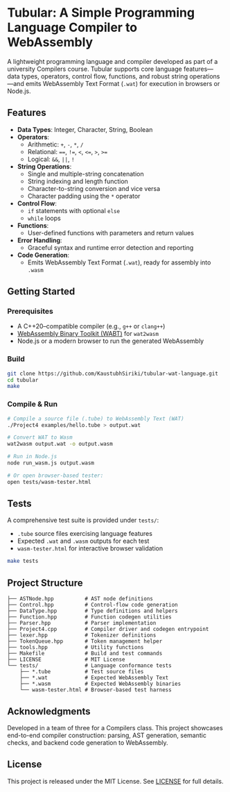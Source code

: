 # Tubular: A Simple Programming Language Compiler to WebAssembly

A lightweight programming language and compiler developed as part of a university Compilers course. Tubular supports core language features—data types, operators, control flow, functions, and robust string operations—and emits WebAssembly Text Format (`.wat`) for execution in browsers or Node.js.

## Features

- **Data Types**: Integer, Character, String, Boolean
- **Operators**:
  - Arithmetic: `+`, `-`, `*`, `/`
  - Relational: `==`, `!=`, `<`, `<=`, `>`, `>=`
  - Logical: `&&`, `||`, `!`
- **String Operations**:
  - Single and multiple-string concatenation
  - String indexing and length function
  - Character-to-string conversion and vice versa
  - Character padding using the `*` operator
- **Control Flow**:
  - `if` statements with optional `else`
  - `while` loops
- **Functions**:
  - User-defined functions with parameters and return values
- **Error Handling**:
  - Graceful syntax and runtime error detection and reporting
- **Code Generation**:
  - Emits WebAssembly Text Format (`.wat`), ready for assembly into `.wasm`

## Getting Started

### Prerequisites

- A C++20–compatible compiler (e.g., `g++` or `clang++`)
- [WebAssembly Binary Toolkit (WABT)](https://github.com/WebAssembly/wabt) for `wat2wasm`
- Node.js or a modern browser to run the generated WebAssembly

### Build

```bash
git clone https://github.com/KaustubhSiriki/tubular-wat-language.git
cd tubular
make
```

### Compile & Run

```bash
# Compile a source file (.tube) to WebAssembly Text (WAT)
./Project4 examples/hello.tube > output.wat

# Convert WAT to Wasm
wat2wasm output.wat -o output.wasm

# Run in Node.js
node run_wasm.js output.wasm

# Or open browser-based tester:
open tests/wasm-tester.html
```

## Tests

A comprehensive test suite is provided under `tests/`:

- `.tube` source files exercising language features
- Expected `.wat` and `.wasm` outputs for each test
- `wasm-tester.html` for interactive browser validation

```bash
make tests
```

## Project Structure

```
├── ASTNode.hpp          # AST node definitions
├── Control.hpp          # Control-flow code generation
├── DataType.hpp         # Type definitions and helpers
├── Function.hpp         # Function codegen utilities
├── Parser.hpp           # Parser implementation
├── Project4.cpp         # Compiler driver and codegen entrypoint
├── lexer.hpp            # Tokenizer definitions
├── TokenQueue.hpp       # Token management helper
├── tools.hpp            # Utility functions
├── Makefile             # Build and test commands
├── LICENSE              # MIT License
└── tests/               # Language conformance tests
    ├── *.tube           # Test source files
    ├── *.wat            # Expected WebAssembly Text
    ├── *.wasm           # Expected WebAssembly binaries
    └── wasm-tester.html # Browser-based test harness
```

## Acknowledgments

Developed in a team of three for a Compilers class. This project showcases end-to-end compiler construction: parsing, AST generation, semantic checks, and backend code generation to WebAssembly.

## License

This project is released under the MIT License. See [LICENSE](LICENSE) for full details.